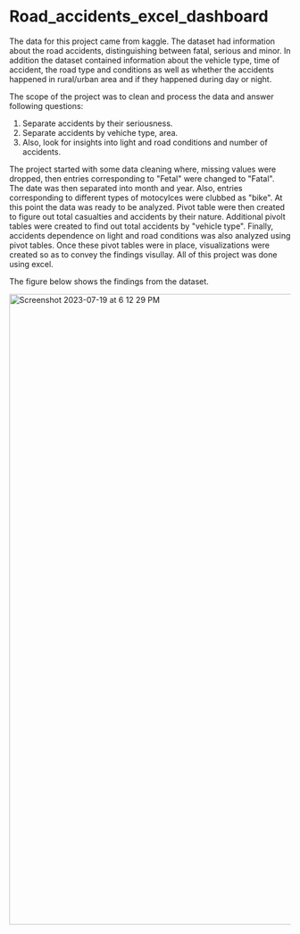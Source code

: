 # Road_accidents_excel_dashboard
The data for this project came from kaggle. The dataset had information about the road accidents, distinguishing between fatal, serious and minor. In addition the dataset contained information about the vehicle type, time of accident, the road type and conditions as well as whether the accidents happened in rural/urban area and if they happened during day or night.

The scope of the project was to clean and process the data and answer following questions:
1) Separate accidents by their seriousness.
2) Separate accidents by vehiche type, area.
3) Also, look for insights into light and road conditions and number of accidents.

The project started with some data cleaning where, missing values were dropped, then entries corresponding to "Fetal" were changed to "Fatal". The date was then separated into month and year. Also, entries corresponding to different types of motocylces were clubbed as "bike". At this point the data was ready to be analyzed. Pivot table were then created to figure out total casualties and accidents by their nature. Additional pivolt tables were created to find out total accidents by "vehicle type". Finally, accidents dependence on light and road conditions was also analyzed using pivot tables. Once these pivot tables were in place, visualizations were created so as to convey the findings visullay. All of this project was done using excel.

The figure below shows the findings from the dataset.

<img width="1129" alt="Screenshot 2023-07-19 at 6 12 29 PM" src="https://github.com/mayank8893/Road_accidents_excel_dashboard/assets/69361645/3564133b-e2fe-40ab-a524-98d9d2ba8547">
